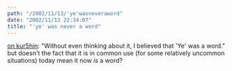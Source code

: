 ```yaml
---
path: "/2002/11/13/'ye'wasneveraword" 
date: "2002/11/13 22:34:07" 
title: "'ye' was never a word" 
---
```

<p><a href="http://www.kuro5hin.org/?op=displaystory;sid=2002/11/12/31017/737">on kur5hin</a>: "Without even thinking about it, I believed that 'Ye' was a word." but doesn't the fact that it is in common use (for some relatively uncommon situations) today mean it now <i>is</i> a word?</p>